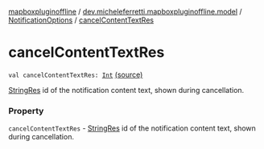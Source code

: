 [mapboxpluginoffline](../../index.md) / [dev.micheleferretti.mapboxpluginoffline.model](../index.md) / [NotificationOptions](index.md) / [cancelContentTextRes](./cancel-content-text-res.md)

# cancelContentTextRes

`val cancelContentTextRes: `[`Int`](https://kotlinlang.org/api/latest/jvm/stdlib/kotlin/-int/index.html) [(source)](https://github.com/xit0c/mapbox-plugin-offline/tree/master/mapboxpluginoffline/src/main/java/dev/micheleferretti/mapboxpluginoffline/model/NotificationOptions.kt#L25)

[StringRes](https://developer.android.com/reference/androidx/annotation/StringRes.html) id of the notification content text, shown during cancellation.

### Property

`cancelContentTextRes` - [StringRes](https://developer.android.com/reference/androidx/annotation/StringRes.html) id of the notification content text, shown during cancellation.